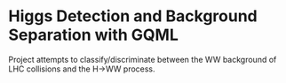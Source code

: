 # Higgs Detection and Background Separation with GQML

Project attempts to classify/discriminate between the WW background of LHC collisions and the H->WW process.